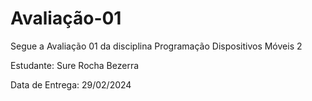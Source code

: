 # Avaliação-01

Segue a Avaliação 01 da disciplina Programação Dispositivos Móveis 2

Estudante: Sure Rocha Bezerra

Data de Entrega: 29/02/2024

